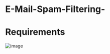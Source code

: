 # E-Mail-Spam-Filtering-
<h1>Requirements </h1>

![image](https://user-images.githubusercontent.com/60807846/137580458-c255293e-f5f3-4cf8-8253-4ef7daf473b8.png)

